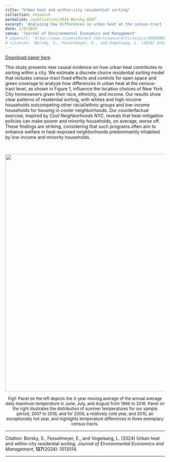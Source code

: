 ```yaml
---
title: "Urban heat and within-city residential sorting"
collection: research
permalink: /publication/2024-Borsky_HEAT
excerpt: 'Analyzing how differences in urban heat at the census-tract level influence the location choices of New York City homeowners given their race, ethnicity, and income.'
date: 1/9/2024
venue: 'Journal of Environmental Economics and Management'
# paperurl: 'https://www.sciencedirect.com/science/article/pii/S0095069624000883'
# citation: 'Borsky, S., Fesselmeyer, E., and Vogelsang, L. (2024) Urban heat and within-city residential sorting. Journal of Environmental Economics and Management, 127(2024): 103014.'
---
```


<a href='https://www.sciencedirect.com/science/article/pii/S0095069624000883'>Download paper here</a>

This study presents new causal evidence on how urban heat contributes to sorting within a city. We estimate a discrete choice residential sorting model that includes census-tract fixed effects and controls for open space and green coverage to analyze how differences in urban heat at the census-tract level, as shown in Figure 1, influence the location choices of New York City homeowners given their race, ethnicity, and income. Our results show clear patterns of residential sorting, with whites and high-income households outcompeting other racial/ethnic groups and low-income households for housing in cooler neighborhoods. Our counterfactual exercise, inspired by *Cool Neighborhoods NYC*, reveals that heat-mitigation policies can make poorer and minority households, on average, worse off. These findings are striking, considering that such programs often aim to enhance welfare in heat-exposed neighborhoods predominantly inhabited by low-income and minority households. 

<br />

<p align="center"> 
<img src="https://sborsky.github.io/images/nyc_heat.jpg" width="750">
</p>
<p align="center">
<font size="2">Fig1: Panel on the left depicts the 3-year moving average of the annual average daily maximum temperature in June, July, and August from 1966 to 2016. Panel on the right illustrates the distribution of summer temperatures for our sample period, 2007 to 2016, and for 2009, a relatively cold year, and 2010, an exceptionally hot year, and highlights temperature differences in three exemplary census tracts.</font>
</p>




---

Citation: Borsky, S., Fesselmeyer, E., and Vogelsang, L.  (2024) Urban heat and within-city residential sorting. *Journal of Environmental Economics and Management*, **127**(2024): 1013014.

---

